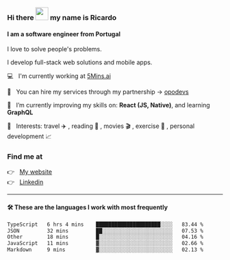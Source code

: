 ### Hi there <img src="https://raw.githubusercontent.com/iampavangandhi/iampavangandhi/master/gifs/Hi.gif" width="30"> my name is Ricardo
#### I am a software engineer from Portugal
I love to solve people's problems.

I develop full-stack web solutions and mobile apps.

💻  &nbsp; I'm currently working at <a href="https://5mins.ai/">5Mins.ai</a>

💼  &nbsp; You can hire my services through my partnership -> <a href="https://github.com/opodevs">opodevs</a>

🌱 &nbsp; I’m currently improving my skills on: **React (JS, Native)**, and learning **GraphQL**

💙 &nbsp; Interests: travel ✈️ , reading 📖 , movies 🎬 , exercise 🏃 , personal development 📈

### Find me at

<p align="left">
  👉  &nbsp;
  <a href="https://ricardopbarbosa.com" target="_blank">
    My website
  </a>
  <br/>
  👉 &nbsp;
  <a href="https://www.linkedin.com/in/ricardopbarbosa" target="_blank">
    Linkedin
  </a>
</p>

<hr />

#### 🛠 These are the languages I work with most frequently
<!--START_SECTION:waka-->

```txt
TypeScript   6 hrs 4 mins    █████████████████████░░░░   83.44 %
JSON         32 mins         ██░░░░░░░░░░░░░░░░░░░░░░░   07.53 %
Other        18 mins         █░░░░░░░░░░░░░░░░░░░░░░░░   04.16 %
JavaScript   11 mins         ▓░░░░░░░░░░░░░░░░░░░░░░░░   02.66 %
Markdown     9 mins          ▓░░░░░░░░░░░░░░░░░░░░░░░░   02.13 %
```

<!--END_SECTION:waka-->
